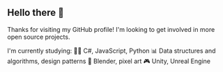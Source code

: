 ## Hello there 👋

Thanks for visiting my GitHub profile! 
I'm looking to get involved in more open source projects. 

I'm currently studying:
👨‍💻 C#, JavaScript, Python
📊 Data structures and algorithms, design patterns
🍩 Blender, pixel art
🎮 Unity, Unreal Engine


<!--
**ScottProuty/ScottProuty** is a ✨ _special_ ✨ repository because its `README.md` (this file) appears on your GitHub profile.

Here are some ideas to get you started:

- 🔭 I’m currently working on ...
- 🌱 I’m currently learning ...
- 👯 I’m looking to collaborate on ...
- 🤔 I’m looking for help with ...
- 💬 Ask me about ...
- 📫 How to reach me: ...
- 😄 Pronouns: ...
- ⚡ Fun fact: ...
-->
